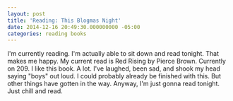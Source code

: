 ```yaml
---
layout: post
title: 'Reading: This Blogmas Night'
date: 2014-12-16 20:49:30.000000000 -05:00
categories: reading books
---
```

<p>I'm currently reading. I'm actually able to sit down and read tonight. That makes me happy. My current read is Red Rising by Pierce Brown. Currently on 209. I like this book. A lot. I've laughed, been sad, and shook my head saying "boys" out loud. I could probably already be finished with this. But other things have gotten in the way. Anyway, I'm just gonna read tonight. Just chill and read.</p>
<p>&nbsp;</p>

